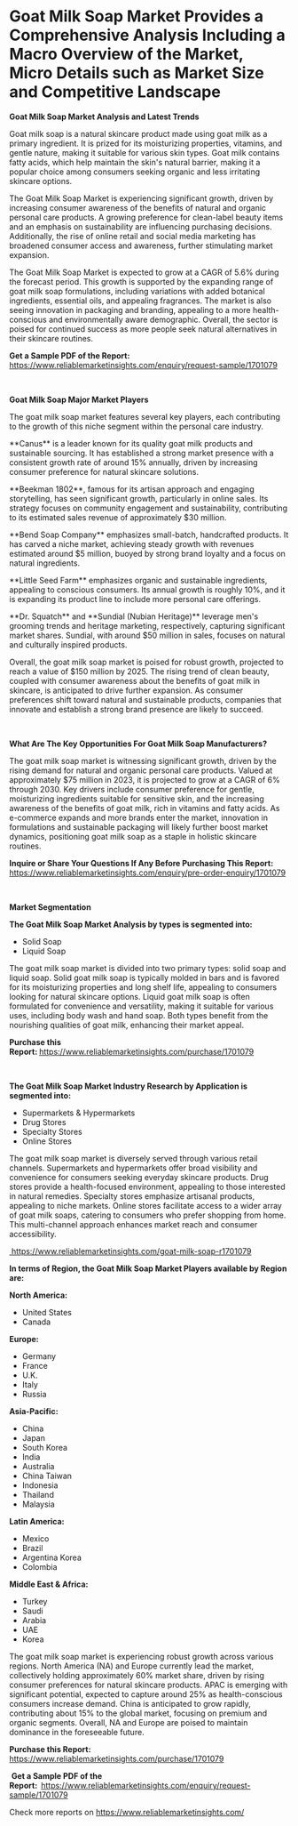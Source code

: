 <p><h1>Goat Milk Soap Market Provides a Comprehensive Analysis Including a Macro Overview of the Market, Micro Details such as Market Size and Competitive Landscape</h1></p><p><strong>Goat Milk Soap Market Analysis and Latest Trends</strong></p>
<p><p>Goat milk soap is a natural skincare product made using goat milk as a primary ingredient. It is prized for its moisturizing properties, vitamins, and gentle nature, making it suitable for various skin types. Goat milk contains fatty acids, which help maintain the skin's natural barrier, making it a popular choice among consumers seeking organic and less irritating skincare options.</p><p>The Goat Milk Soap Market is experiencing significant growth, driven by increasing consumer awareness of the benefits of natural and organic personal care products. A growing preference for clean-label beauty items and an emphasis on sustainability are influencing purchasing decisions. Additionally, the rise of online retail and social media marketing has broadened consumer access and awareness, further stimulating market expansion.</p><p>The Goat Milk Soap Market is expected to grow at a CAGR of 5.6% during the forecast period. This growth is supported by the expanding range of goat milk soap formulations, including variations with added botanical ingredients, essential oils, and appealing fragrances. The market is also seeing innovation in packaging and branding, appealing to a more health-conscious and environmentally aware demographic. Overall, the sector is poised for continued success as more people seek natural alternatives in their skincare routines.</p></p>
<p><strong>Get a Sample PDF of the Report:&nbsp;</strong> <a href="https://www.reliablemarketinsights.com/enquiry/request-sample/1701079?utm_campaign=3571&utm_medium=2&utm_source=Github&utm_content=ia&utm_term=05042025&utm_id=goat-milk-soap">https://www.reliablemarketinsights.com/enquiry/request-sample/1701079</a></p>
<p>&nbsp;</p>
<p><strong>Goat Milk Soap Major Market Players</strong></p>
<p><p>The goat milk soap market features several key players, each contributing to the growth of this niche segment within the personal care industry. </p><p>**Canus** is a leader known for its quality goat milk products and sustainable sourcing. It has established a strong market presence with a consistent growth rate of around 15% annually, driven by increasing consumer preference for natural skincare solutions. </p><p>**Beekman 1802**, famous for its artisan approach and engaging storytelling, has seen significant growth, particularly in online sales. Its strategy focuses on community engagement and sustainability, contributing to its estimated sales revenue of approximately $30 million.</p><p>**Bend Soap Company** emphasizes small-batch, handcrafted products. It has carved a niche market, achieving steady growth with revenues estimated around $5 million, buoyed by strong brand loyalty and a focus on natural ingredients.</p><p>**Little Seed Farm** emphasizes organic and sustainable ingredients, appealing to conscious consumers. Its annual growth is roughly 10%, and it is expanding its product line to include more personal care offerings.</p><p>**Dr. Squatch** and **Sundial (Nubian Heritage)** leverage men's grooming trends and heritage marketing, respectively, capturing significant market shares. Sundial, with around $50 million in sales, focuses on natural and culturally inspired products.</p><p>Overall, the goat milk soap market is poised for robust growth, projected to reach a value of $150 million by 2025. The rising trend of clean beauty, coupled with consumer awareness about the benefits of goat milk in skincare, is anticipated to drive further expansion. As consumer preferences shift toward natural and sustainable products, companies that innovate and establish a strong brand presence are likely to succeed.</p></p>
<p>&nbsp;</p>
<p><strong>What Are The Key Opportunities For Goat Milk Soap Manufacturers?</strong></p>
<p><p>The goat milk soap market is witnessing significant growth, driven by the rising demand for natural and organic personal care products. Valued at approximately $75 million in 2023, it is projected to grow at a CAGR of 6% through 2030. Key drivers include consumer preference for gentle, moisturizing ingredients suitable for sensitive skin, and the increasing awareness of the benefits of goat milk, rich in vitamins and fatty acids. As e-commerce expands and more brands enter the market, innovation in formulations and sustainable packaging will likely further boost market dynamics, positioning goat milk soap as a staple in holistic skincare routines.</p></p>
<p><strong>Inquire or Share Your Questions If Any Before Purchasing This Report:</strong> <a href="https://www.reliablemarketinsights.com/enquiry/pre-order-enquiry/1701079?utm_campaign=3571&utm_medium=2&utm_source=Github&utm_content=ia&utm_term=05042025&utm_id=goat-milk-soap">https://www.reliablemarketinsights.com/enquiry/pre-order-enquiry/1701079</a></p>
<p>&nbsp;</p>
<p><strong>Market Segmentation</strong></p>
<p><strong>The Goat Milk Soap Market Analysis by types is segmented into:</strong></p>
<p><ul><li>Solid Soap</li><li>Liquid Soap</li></ul></p>
<p><p>The goat milk soap market is divided into two primary types: solid soap and liquid soap. Solid goat milk soap is typically molded in bars and is favored for its moisturizing properties and long shelf life, appealing to consumers looking for natural skincare options. Liquid goat milk soap is often formulated for convenience and versatility, making it suitable for various uses, including body wash and hand soap. Both types benefit from the nourishing qualities of goat milk, enhancing their market appeal.</p></p>
<p><strong>Purchase this Report:&nbsp;</strong><a href="https://www.reliablemarketinsights.com/purchase/1701079?utm_campaign=3571&utm_medium=2&utm_source=Github&utm_content=ia&utm_term=05042025&utm_id=goat-milk-soap">https://www.reliablemarketinsights.com/purchase/1701079</a></p>
<p>&nbsp;</p>
<p><strong>The Goat Milk Soap Market Industry Research by Application is segmented into:</strong></p>
<p><ul><li>Supermarkets & Hypermarkets</li><li>Drug Stores</li><li>Specialty Stores</li><li>Online Stores</li></ul></p>
<p><p>The goat milk soap market is diversely served through various retail channels. Supermarkets and hypermarkets offer broad visibility and convenience for consumers seeking everyday skincare products. Drug stores provide a health-focused environment, appealing to those interested in natural remedies. Specialty stores emphasize artisanal products, appealing to niche markets. Online stores facilitate access to a wider array of goat milk soaps, catering to consumers who prefer shopping from home. This multi-channel approach enhances market reach and consumer accessibility.</p></p>
<p><a href="https://www.reliablemarketinsights.com/goat-milk-soap-r1701079?utm_campaign=3571&utm_medium=2&utm_source=Github&utm_content=ia&utm_term=05042025&utm_id=goat-milk-soap">&nbsp;https://www.reliablemarketinsights.com/goat-milk-soap-r1701079</a></p>
<p><strong>In terms of Region, the Goat Milk Soap Market Players available by Region are:</strong></p>
<p>
    <p> <strong> North America: </strong>
        <ul>
            <li>United States</li>
            <li>Canada</li>
        </ul>
        </p> 
    <p> <strong> Europe: </strong>
        <ul>
            <li>Germany</li>
            <li>France</li>
            <li>U.K.</li>
            <li>Italy</li>
            <li>Russia</li>
        </ul>
        </p> 
    <p> <strong> Asia-Pacific: </strong>
        <ul>
            <li>China</li>
            <li>Japan</li>
            <li>South Korea</li>
            <li>India</li>
            <li>Australia</li>
            <li>China Taiwan</li>
            <li>Indonesia</li>
            <li>Thailand</li>
            <li>Malaysia</li>
        </ul>
        </p> 
    <p> <strong> Latin America: </strong>
        <ul>
            <li>Mexico</li>
            <li>Brazil</li>
            <li>Argentina Korea</li>
            <li>Colombia</li>
        </ul>
        </p> 
    <p> <strong> Middle East & Africa: </strong>
        <ul>
            <li>Turkey</li>
            <li>Saudi</li>
            <li>Arabia</li>
            <li>UAE</li>
            <li>Korea</li>
        </ul>
    </p>
    </p>
<p><p>The goat milk soap market is experiencing robust growth across various regions. North America (NA) and Europe currently lead the market, collectively holding approximately 60% market share, driven by rising consumer preferences for natural skincare products. APAC is emerging with significant potential, expected to capture around 25% as health-conscious consumers increase demand. China is anticipated to grow rapidly, contributing about 15% to the global market, focusing on premium and organic segments. Overall, NA and Europe are poised to maintain dominance in the foreseeable future.</p></p>
<p><strong>Purchase this Report: </strong><a href="https://www.reliablemarketinsights.com/purchase/1701079?utm_campaign=3571&utm_medium=2&utm_source=Github&utm_content=ia&utm_term=05042025&utm_id=goat-milk-soap">https://www.reliablemarketinsights.com/purchase/1701079</a></p>
<p>&nbsp;<strong>Get a Sample PDF of the Report:&nbsp;&nbsp;</strong><a href="https://www.reliablemarketinsights.com/enquiry/request-sample/1701079?utm_campaign=3571&utm_medium=2&utm_source=Github&utm_content=ia&utm_term=05042025&utm_id=goat-milk-soap">https://www.reliablemarketinsights.com/enquiry/request-sample/1701079</a></p>
<p><strong></strong></p>
<p>Check more reports on <a href="https://www.reliablemarketinsights.com/?utm_campaign=3571&utm_medium=2&utm_source=Github&utm_content=ia&utm_term=05042025&utm_id=goat-milk-soap">https://www.reliablemarketinsights.com/</a></p>